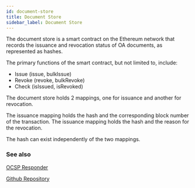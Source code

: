```yaml
---
id: document-store
title: Document Store
sidebar_label: Document Store
---
```


The document store is a smart contract on the Ethereum network that records the issuance and revocation status of OA documents, as represented as hashes.

The primary functions of the smart contract, but not limited to, include:

- Issue (issue, bulkIssue)
- Revoke (revoke, bulkRevoke)
- Check (isIssued, isRevoked)

The document store holds 2 mappings, one for issuance and another for revocation.

The issuance mapping holds the hash and the corresponding block number of the transaction.
The issuance mapping holds the hash and the reason for the revocation.

The hash can exist independently of the two mappings.

### See also

[OCSP Responder](/docs/topics/verifiable-documents/ocsp-responder)

[Github Repository](https://github.com/Open-Attestation/document-store/)

